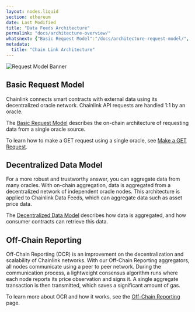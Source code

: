 ```yaml
---
layout: nodes.liquid
section: ethereum
date: Last Modified
title: "Data Feeds Architecture"
permalink: "docs/architecture-overview/"
whatsnext: {"Basic Request Model":"/docs/architecture-request-model/", "Decentralized Data Model":"/docs/architecture-decentralized-model/", "Off-Chain Reporting":"/docs/off-chain-reporting/"}
metadata:
  title: "Chain Link Architecture"
---
```

![Request Model Banner](/files/8c35025-Request__Receive_Data.png)

## Basic Request Model

Chainlink connects smart contracts with external data using its decentralized oracle network. Chainlink API requests are handled 1:1 by an oracle.

The [Basic Request Model](../architecture-request-model/) describes the on-chain architecture of requesting data from a single oracle source.

To learn how to make a GET request using a single oracle, see [Make a GET Request](/docs/any-api/get-request/introduction/).

## Decentralized Data Model

For a more robust and trustworthy answer, you can aggregate data from many oracles. With on-chain aggregation, data is aggregated from a decentralized network of independent oracle nodes. This architecture is applied to Chainlink Data Feeds, which can aggregate data such as asset price data.

The [Decentralized Data Model](../architecture-decentralized-model/) describes how data is aggregated, and how consumer contracts can retrieve this data.

## Off-Chain Reporting

Off-Chain Reporting (OCR) is an improvement on the decentralization and scalability of Chainlink networks. With our Off-Chain Reporting aggregators, all nodes communicate using a peer to peer network. During the communication process, a lightweight consensus algorithm runs where each node reports its price observation and signs it. A single aggregate transaction is then transmitted, which saves a significant amount of gas.

To learn more about OCR and how it works, see the [Off-Chain Reporting](/docs/off-chain-reporting/) page.
